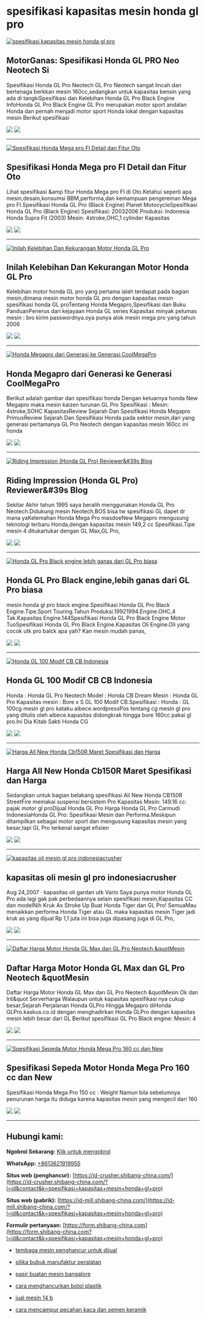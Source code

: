 # spesifikasi kapasitas mesin honda gl pro

<a href="https://swt.shibang-china.com/?l=id&img&k=spesifikasi+kapasitas+mesin+honda+gl+pro" target="_blank">![spesifikasi kapasitas mesin honda gl pro](http://static.shibang-china.com/all-800x300/1217.jpg)</a>

## MotorGanas: Spesifikasi Honda GL PRO Neo Neotech Si
Spesifikasi Honda GL Pro Neotech GL Pro Neotech sangat lincah dan bertenaga berkkan mesin 160cc,sedangkan untuk kapasitas bensin yang ada di tangkiSpesifikasi dan Kelebihan Honda GL Pro Black Engine InfoHonda GL Pro Black Engine GL Pro merupakan motor sport andalan Honda dan pernah menjadi motor sport Honda lokal dengan kapasitas mesin Berikut spesifikasi


<a href="https://whatsapp.shibangsoft.com/WhatsApp.php" target="_blank" title="WhatsApp">![](http://static.shibang-china.com/icon/whatsapp.png)</a> <a href="https://swt.shibang-china.com/?l=id&icon&k=spesifikasi+kapasitas+mesin+honda+gl+pro" target="_blank">![](http://static.shibang-china.com/icon/chat-id.png)</a>

---

<a href="https://swt.shibang-china.com/?l=id&img&k=spesifikasi+kapasitas+mesin+honda+gl+pro" target="_blank">![Spesifikasi Honda Mega pro FI Detail dan Fitur Oto](http://static.shibang-china.com/all-800x300/339.jpg)</a>

## Spesifikasi Honda Mega pro FI Detail dan Fitur Oto
Lihat spesifikasi &amp fitur Honda Mega pro FI di Oto.Ketahui seperti apa mesin,desain,konsumsi BBM,performa,dan kemampuan pengereman Mega pro FI.Spesifikasi Honda GL Pro (Black Engine) Planet MotocycleSpesifikasi Honda GL Pro (Black Engine) Spesifikasi: 20032006 Produksi: Indonesia Honda Supra Fit (2003) Mesin: 4stroke,OHC,1 cylinder Kapasitas


<a href="https://whatsapp.shibangsoft.com/WhatsApp.php" target="_blank" title="WhatsApp">![](http://static.shibang-china.com/icon/whatsapp.png)</a> <a href="https://swt.shibang-china.com/?l=id&icon&k=spesifikasi+kapasitas+mesin+honda+gl+pro" target="_blank">![](http://static.shibang-china.com/icon/chat-id.png)</a>

---

<a href="https://swt.shibang-china.com/?l=id&img&k=spesifikasi+kapasitas+mesin+honda+gl+pro" target="_blank">![Inilah Kelebihan Dan Kekurangan Motor Honda GL Pro](http://static.shibang-china.com/all-800x300/617.jpg)</a>

## Inilah Kelebihan Dan Kekurangan Motor Honda GL Pro
Kelebihan motor honda GL pro yang pertama ialah terdapat pada bagian mesin,dimana mesin motor honda GL pro dengan kapasitas mesin spesifikasi honda GL proTentang Honda Megapro,Spesifikasi dan Buku PanduanPenerus dari kejayaan Honda GL series Kapasitas minyak pelumas mesin : bro kirim passwordnya.oya punya alok mesin mega pro yang tahun 2006


<a href="https://whatsapp.shibangsoft.com/WhatsApp.php" target="_blank" title="WhatsApp">![](http://static.shibang-china.com/icon/whatsapp.png)</a> <a href="https://swt.shibang-china.com/?l=id&icon&k=spesifikasi+kapasitas+mesin+honda+gl+pro" target="_blank">![](http://static.shibang-china.com/icon/chat-id.png)</a>

---

<a href="https://swt.shibang-china.com/?l=id&img&k=spesifikasi+kapasitas+mesin+honda+gl+pro" target="_blank">![Honda Megapro dari Generasi ke Generasi CoolMegaPro](http://static.shibang-china.com/all-800x300/1176.jpg)</a>

## Honda Megapro dari Generasi ke Generasi CoolMegaPro
Berikut adalah gambar dan spesifikasi honda Dengan keluarnya honda New Megapro maka mesin kaizen turunan GL Pro Spesifikasi : Mesin: 4stroke,SOHC KapasitasReview Sejarah Dan Spesifikasi Honda Megapro PrimusReview Sejarah Dan Spesifikasi Honda pada sektor mesin,dari yang generasi pertamanya GL Pro Neotech dengan kapasitas mesin 160cc ini honda


<a href="https://whatsapp.shibangsoft.com/WhatsApp.php" target="_blank" title="WhatsApp">![](http://static.shibang-china.com/icon/whatsapp.png)</a> <a href="https://swt.shibang-china.com/?l=id&icon&k=spesifikasi+kapasitas+mesin+honda+gl+pro" target="_blank">![](http://static.shibang-china.com/icon/chat-id.png)</a>

---

<a href="https://swt.shibang-china.com/?l=id&img&k=spesifikasi+kapasitas+mesin+honda+gl+pro" target="_blank">![Riding Impression (Honda GL Pro) Reviewer&#39s Blog](http://static.shibang-china.com/all-800x300/1308.jpg)</a>

## Riding Impression (Honda GL Pro) Reviewer&#39s Blog
Sekitar Akhir tahun 1995 saya beralih menggunakan Honda GL Pro Neotech.Didukung mesin Neotech,BOS bisa tw spesifikasi GL dapet dr mana yaKelemahan Honda Mega Pro masdoeNew Megapro mengusung teknologi terbaru Honda,dengan kapasitas mesin 149,2 cc Spesifikasi.Tipe mesin 4 ditukartukar dengan GL Max,GL Pro,


<a href="https://whatsapp.shibangsoft.com/WhatsApp.php" target="_blank" title="WhatsApp">![](http://static.shibang-china.com/icon/whatsapp.png)</a> <a href="https://swt.shibang-china.com/?l=id&icon&k=spesifikasi+kapasitas+mesin+honda+gl+pro" target="_blank">![](http://static.shibang-china.com/icon/chat-id.png)</a>

---

<a href="https://swt.shibang-china.com/?l=id&img&k=spesifikasi+kapasitas+mesin+honda+gl+pro" target="_blank">![Honda GL Pro Black engine,lebih ganas dari GL Pro biasa](http://static.shibang-china.com/all-800x300/1301.jpg)</a>

## Honda GL Pro Black engine,lebih ganas dari GL Pro biasa
mesin honda gl pro black engine.Spesifikasi Honda GL Pro Black Engine.Tipe.Sport Touring.Tahun Produksi.19921994.Engine.OHC,4 Tak.Kapasitas Engine.144Spesifikasi Honda GL Pro Black Engine Motor TuoSpesifikasi Honda GL Pro Black Engine.Kapasitas Oli Engine.Oli yang cocok utk pro balck apa yah? Kan mesin mudah panas,


<a href="https://whatsapp.shibangsoft.com/WhatsApp.php" target="_blank" title="WhatsApp">![](http://static.shibang-china.com/icon/whatsapp.png)</a> <a href="https://swt.shibang-china.com/?l=id&icon&k=spesifikasi+kapasitas+mesin+honda+gl+pro" target="_blank">![](http://static.shibang-china.com/icon/chat-id.png)</a>

---

<a href="https://swt.shibang-china.com/?l=id&img&k=spesifikasi+kapasitas+mesin+honda+gl+pro" target="_blank">![Honda GL 100 Modif CB CB Indonesia](http://static.shibang-china.com/all-800x300/1145.jpg)</a>

## Honda GL 100 Modif CB CB Indonesia
Honda : Honda GL Pro Neotech Model : Honda CB Dream Mesin : Honda GL Pro Kapasitas mesin : Bore x S GL 100 Modif CB.Spesifikasi : Honda : GL 100cg mesin gl pro kataku aibece.wordpressPos tentang cg mesin gl pro yang ditulis oleh aibece.kapasitas didongkrak hingga bore 160cc pakai gl pro.Ini Dia Kitab Sakti Honda CG


<a href="https://whatsapp.shibangsoft.com/WhatsApp.php" target="_blank" title="WhatsApp">![](http://static.shibang-china.com/icon/whatsapp.png)</a> <a href="https://swt.shibang-china.com/?l=id&icon&k=spesifikasi+kapasitas+mesin+honda+gl+pro" target="_blank">![](http://static.shibang-china.com/icon/chat-id.png)</a>

---

<a href="https://swt.shibang-china.com/?l=id&img&k=spesifikasi+kapasitas+mesin+honda+gl+pro" target="_blank">![Harga All New Honda Cb150R Maret Spesifikasi dan Harga](http://static.shibang-china.com/all-800x300/1247.jpg)</a>

## Harga All New Honda Cb150R Maret Spesifikasi dan Harga
Sedangkan untuk bagian belakang spesifikasi All New Honda CB150R StreetFire memakai suspensi bersistem Pro Kapasitas Mesin: 149.16 cc: pajak motor gl proDijual Honda GL Pro Harga Honda GL Pro Carmudi IndonesiaHonda GL Pro: Spesifikasi Mesin dan Performa.Meskipun ditampilkan sebagai motor sport dan mengusung kapasitas mesin yang besar,tapi GL Pro terkenal sangat efisien


<a href="https://whatsapp.shibangsoft.com/WhatsApp.php" target="_blank" title="WhatsApp">![](http://static.shibang-china.com/icon/whatsapp.png)</a> <a href="https://swt.shibang-china.com/?l=id&icon&k=spesifikasi+kapasitas+mesin+honda+gl+pro" target="_blank">![](http://static.shibang-china.com/icon/chat-id.png)</a>

---

<a href="https://swt.shibang-china.com/?l=id&img&k=spesifikasi+kapasitas+mesin+honda+gl+pro" target="_blank">![kapasitas oli mesin gl pro indonesiacrusher](http://static.shibang-china.com/all-800x300/160.jpg)</a>

## kapasitas oli mesin gl pro indonesiacrusher
Aug 24,2007 · kapasitas oli gardan utk Vario Saya punya motor Honda GL Pro ada lagi gak pak perbedaannya selain spesifikasi mesin,Kapasitas CC dan modelNih Kruk As Stroke Up Buat Honda Tiger dan GL Pro! SemuaMau menaikkan performa Honda Tiger atau GL maka kapasitas mesin Tiger jadi kruk as yang dijual Rp 1,1 juta ini bisa juga dipasang juga di GL Pro,


<a href="https://whatsapp.shibangsoft.com/WhatsApp.php" target="_blank" title="WhatsApp">![](http://static.shibang-china.com/icon/whatsapp.png)</a> <a href="https://swt.shibang-china.com/?l=id&icon&k=spesifikasi+kapasitas+mesin+honda+gl+pro" target="_blank">![](http://static.shibang-china.com/icon/chat-id.png)</a>

---

<a href="https://swt.shibang-china.com/?l=id&img&k=spesifikasi+kapasitas+mesin+honda+gl+pro" target="_blank">![Daftar Harga Motor Honda GL Max dan GL Pro Neotech &quotMesin](http://static.shibang-china.com/all-800x300/2.jpg)</a>

## Daftar Harga Motor Honda GL Max dan GL Pro Neotech &quotMesin
Daftar Harga Motor Honda GL Max dan GL Pro Neotech &quotMesin Ok dan Irit&quot Serverharga Walaupun untuk kapasitas spesifikasi nya cukup besar,Sejarah Perjalanan Honda GLPro Hingga Megapro diHonda GLPro.kaskus.co.id dengan menghadirkan Honda GLPro dengan kapasitas mesin lebih besar dari GL Berikut spesifikasi GL Pro Black engine: Mesin: 4


<a href="https://whatsapp.shibangsoft.com/WhatsApp.php" target="_blank" title="WhatsApp">![](http://static.shibang-china.com/icon/whatsapp.png)</a> <a href="https://swt.shibang-china.com/?l=id&icon&k=spesifikasi+kapasitas+mesin+honda+gl+pro" target="_blank">![](http://static.shibang-china.com/icon/chat-id.png)</a>

---

<a href="https://swt.shibang-china.com/?l=id&img&k=spesifikasi+kapasitas+mesin+honda+gl+pro" target="_blank">![Spesifikasi Sepeda Motor Honda Mega Pro 160 cc dan New](http://static.shibang-china.com/all-800x300/931.jpg)</a>

## Spesifikasi Sepeda Motor Honda Mega Pro 160 cc dan New
Spesifikasi Honda Mega Pro 150 cc : Weight Namun bila sebelumnya penurunan harga itu diduga karena kapasitas mesin yang mengecil dari 160

<a href="https://whatsapp.shibangsoft.com/WhatsApp.php" target="_blank" title="WhatsApp">![](http://static.shibang-china.com/icon/whatsapp.png)</a> <a href="https://swt.shibang-china.com/?l=id&icon&k=spesifikasi+kapasitas+mesin+honda+gl+pro" target="_blank">![](http://static.shibang-china.com/icon/chat-id.png)</a>

---
## Hubungi kami:

**Ngobrol Sekarang:** [Klik untuk mengobrol](https://swt.shibang-china.com?l=id&contact&k=spesifikasi+kapasitas+mesin+honda+gl+pro)

**WhatsApp:**  [+8613621919955](https://whatsapp.shibangsoft.com/WhatsApp.php)

**Situs web (penghancur):** [https://id-crusher.shibang-china.com/](https://id-crusher.shibang-china.com/?l=id&contact&k=spesifikasi+kapasitas+mesin+honda+gl+pro)

**Situs web (pabrik):** [https://id-mill.shibang-china.com/](https://id-mill.shibang-china.com/?l=id&contact&k=spesifikasi+kapasitas+mesin+honda+gl+pro)

**Formulir pertanyaan:** [https://form.shibang-china.com](https://form.shibang-china.com?l=id&contact&k=spesifikasi+kapasitas+mesin+honda+gl+pro)

* [tembaga mesin penghancur untuk dijual](../33/tembaga%20mesin%20penghancur%20untuk%20dijual.md)

* [silika bubuk manufaktur peralatan](../35/silika%20bubuk%20manufaktur%20peralatan.md)

* [pasir buatan mesin bangalore](../33/pasir%20buatan%20mesin%20bangalore.md)

* [cara menghancurkan botol plastik](../40/cara%20menghancurkan%20botol%20plastik.md)

* [jual mesin 14 b](../40/jual%20mesin%2014%20b.md)

* [cara mencampur pecahan kaca dan semen keramik](../36/cara%20mencampur%20pecahan%20kaca%20dan%20semen%20keramik.md)